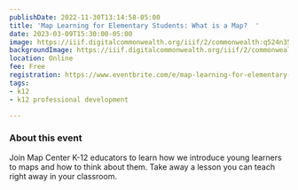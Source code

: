 ```yaml
---
publishDate: 2022-11-30T13:14:58-05:00
title: 'Map Learning for Elementary Students: What is a Map?  '
date: 2023-03-09T15:30:00-05:00
image: https://iiif.digitalcommonwealth.org/iiif/2/commonwealth:q524n3541/698,1731,4074,3370/2000,/0/default.jpg
backgroundImage: https://iiif.digitalcommonwealth.org/iiif/2/commonwealth:q524n3541/698,1731,4074,3370/2000,/0/default.jpg
location: Online
fee: Free
registration: https://www.eventbrite.com/e/map-learning-for-elementary-students-what-is-a-map-tickets-478273227097?utm-campaign=social&utm-content=attendeeshare&utm-medium=discovery&utm-term=listing&utm-source=cp&aff=escb
tags:
- k12
- k12 professional development

---
```

### About this event

Join Map Center K-12 educators to learn how we introduce young learners to maps and how to think about them. Take away a lesson you can teach right away in your classroom.
